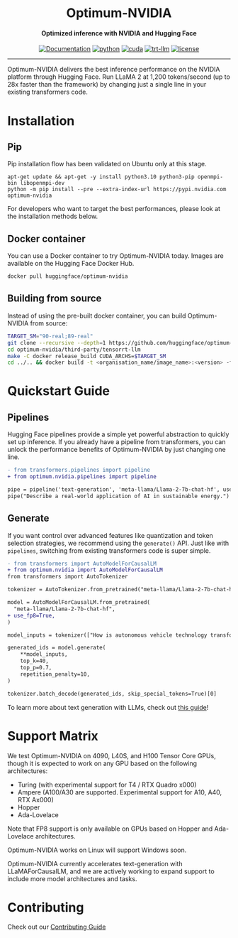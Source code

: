 
<div align="center">

Optimum-NVIDIA
===========================
<h4> Optimized inference with NVIDIA and Hugging Face </h4>

[![Documentation](https://img.shields.io/badge/docs-latest-brightgreen.svg?style=flat)](https://huggingface.co/docs/optimum/index)
[![python](https://img.shields.io/badge/python-3.10.12-green)](https://www.python.org/downloads/release/python-31013/)
[![cuda](https://img.shields.io/badge/cuda-12.2-green)](https://developer.nvidia.com/cuda-downloads)
[![trt-llm](https://img.shields.io/badge/TensorRT--LLM-0.9.0-green)](https://github.com/nvidia/tensorrt-llm)
[![license](https://img.shields.io/badge/license-Apache%202-blue)](./LICENSE)

---
<div align="left">

Optimum-NVIDIA delivers the best inference performance on the NVIDIA platform through Hugging Face. Run LLaMA 2 at 1,200 tokens/second (up to 28x faster than the framework) by changing just a single line in your existing transformers code.

</div></div>

# Installation

## Pip

Pip installation flow has been validated on Ubuntu only at this stage.

```shell
apt-get update && apt-get -y install python3.10 python3-pip openmpi-bin libopenmpi-dev
python -m pip install --pre --extra-index-url https://pypi.nvidia.com optimum-nvidia
``` 

For developers who want to target the best performances, please look at the installation methods below.

## Docker container
You can use a Docker container to try Optimum-NVIDIA today. Images are available on the Hugging Face Docker Hub.

```bash
docker pull huggingface/optimum-nvidia
```

## Building from source
<!---
Currently, TRT LLM is built and run with Docker, so we should wait until pip installation is available;
Ideally the user doesn't need to use docker at all to build from source, they should be able to run something like
`git clone [...] && pip install -e optimum-nvidia`
-->

Instead of using the pre-built docker container, you can build Optimum-NVIDIA from source:
```bash
TARGET_SM="90-real;89-real"
git clone --recursive --depth=1 https://github.com/huggingface/optimum-nvidia.git
cd optimum-nvidia/third-party/tensorrt-llm
make -C docker release_build CUDA_ARCHS=$TARGET_SM
cd ../.. && docker build -t <organisation_name/image_name>:<version> -f docker/Dockerfile .
```

<!-- 
```bash
git clone git@github.com:huggingface/optimum-nvidia.git
cd optimum-nvidia
docker build Dockerfile
docker run optimum-nvidia
``` -->

# Quickstart Guide
## Pipelines

Hugging Face pipelines provide a simple yet powerful abstraction to quickly set up inference. If you already have a pipeline from transformers, you can unlock the performance benefits of Optimum-NVIDIA by just changing one line.

```diff
- from transformers.pipelines import pipeline
+ from optimum.nvidia.pipelines import pipeline

pipe = pipeline('text-generation', 'meta-llama/Llama-2-7b-chat-hf', use_fp8=True)
pipe("Describe a real-world application of AI in sustainable energy.")
```

## Generate

If you want control over advanced features like quantization and token selection strategies, we recommend using the `generate()` API. Just like with `pipelines`, switching from existing transformers code is super simple.

```diff
- from transformers import AutoModelForCausalLM
+ from optimum.nvidia import AutoModelForCausalLM
from transformers import AutoTokenizer

tokenizer = AutoTokenizer.from_pretrained("meta-llama/Llama-2-7b-chat-hf", padding_side="left")

model = AutoModelForCausalLM.from_pretrained(
  "meta-llama/Llama-2-7b-chat-hf",
+ use_fp8=True,  
)

model_inputs = tokenizer(["How is autonomous vehicle technology transforming the future of transportation and urban planning?"], return_tensors="pt").to("cuda")

generated_ids = model.generate(
    **model_inputs, 
    top_k=40, 
    top_p=0.7, 
    repetition_penalty=10,
)

tokenizer.batch_decode(generated_ids, skip_special_tokens=True)[0]
```

To learn more about text generation with LLMs, check out [this guide](https://huggingface.co/docs/transformers/llm_tutorial)!

<!-- For more details, read our [documentation](https://huggingface.com/docs/optimum/nvidia/index). -->

# Support Matrix
We test Optimum-NVIDIA on 4090, L40S, and H100 Tensor Core GPUs, though it is expected to work on any GPU based on the following architectures: 
* Turing (with experimental support for T4 / RTX Quadro x000)
* Ampere (A100/A30 are supported. Experimental support for A10, A40, RTX Ax000)
* Hopper
* Ada-Lovelace

Note that FP8 support is only available on GPUs based on Hopper and Ada-Lovelace architectures.

Optimum-NVIDIA works on Linux will support Windows soon.

Optimum-NVIDIA currently accelerates text-generation with LLaMAForCausalLM, and we are actively working to expand support to include more model architectures and tasks.

<!-- Optimum-NVIDIA supports the following model architectures and tasks:

| Model             | Tasks           |
| :----             | :----           |
| Gemma             | TextGeneration  |
| Llama             | TextGeneration  |
| Mistral           | TextGeneration  |
| Additional Models | Coming soon     | -->

# Contributing

Check out our [Contributing Guide](./CONTRIBUTING.md)
